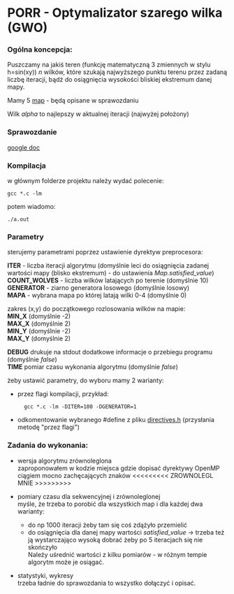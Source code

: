 # PORR - Optymalizator szarego wilka (GWO)

### Ogólna koncepcja:
Puszczamy na jakiś teren (funkcję matematyczną 3 zmiennych w stylu h=sin(xy)) *n* wilków,
które szukają najwyższego punktu terenu przez zadaną liczbę iteracji, bądź do osiągnięcia wysokości bliskiej
ekstremum danej mapy.

Mamy 5 [map](maps.h) - będą opisane w sprawozdaniu

Wilk *alpha* to najlepszy w aktualnej iteracji (najwyżej położony)

### Sprawozdanie
[google doc](https://docs.google.com/document/d/1tbeOzdhqqln_eS6P_Kz4HFn-MPOnzkvJtEY-77_txPc/edit?usp=sharing)

### Kompilacja
w głównym folderze projektu należy wydać polecenie:

    gcc *.c -lm
    
potem wiadomo:

    ./a.out
    
### Parametry
sterujemy parametrami poprzez ustawienie dyrektyw preprocesora:
  
**ITER** - liczba iteracji algorytmu (domyślnie leci do osiągnięcia 
zadanej wartości mapy (blisko ekstremum) - do ustawienia *Map.satisfied_value*)  
**COUNT_WOLVES** - liczba wilków latających po terenie (domyślnie 10)  
**GENERATOR** - ziarno generatora losowego (domyślnie losowy)  
**MAPA** - wybrana mapa po której latają wilki 0-4 (domyślnie 0)

zakres (x,y) do początkowego rozlosowania wilków na mapie:  
**MIN_X** (domyślnie -2)    
**MAX_X** (domyślnie 2)  
**MIN_Y** (domyślnie -2)  
**MAX_Y** (domyślnie 2)  

**DEBUG** drukuje na stdout dodatkowe informacje o przebiegu programu (domyślnie *false*)  
**TIME** pomiar czasu wykonania algorytmu (domyślnie *false*)

żeby ustawić parametry, do wyboru mamy 2 warianty:
- przez flagi kompilacji, przykład:
    
        gcc *.c -lm -DITER=100 -DGENERATOR=1
- odkomentowanie wybranego #define z pliku [directives.h](directives.h) (przysłania metodę "przez flagi")

### Zadania do wykonania:
- wersja algorytmu zrównoleglona  
zaproponowałem w kodzie miejsca gdzie dopisać dyrektywy OpenMP 
ciągiem mocno zachęcających znaków <<<<<<<<<  ZROWNOLEGL MNIE  >>>>>>>>>

- pomiary czasu dla sekwencyjnej i zrównoleglonej  
myśle, że trzeba to porobić dla wszystkich map i dla każdej dwa warianty:
    - do np 1000 iteracji żeby tam się coś zdążyło przemielić
    - do osiągnięcia dla danej mapy wartości *satisfied_value* -> trzeba też
     ją wystarczająco wysoką dobrać żeby po 5 iteracjach się nie skończyło  
      Należy uśrednić wartości z kilku pomiarów - w różnym tempie algorytm może je osiągać.
 
- statystyki, wykresy  
trzeba ładnie do sprawozdania to wszystko dołączyć i opisać.
